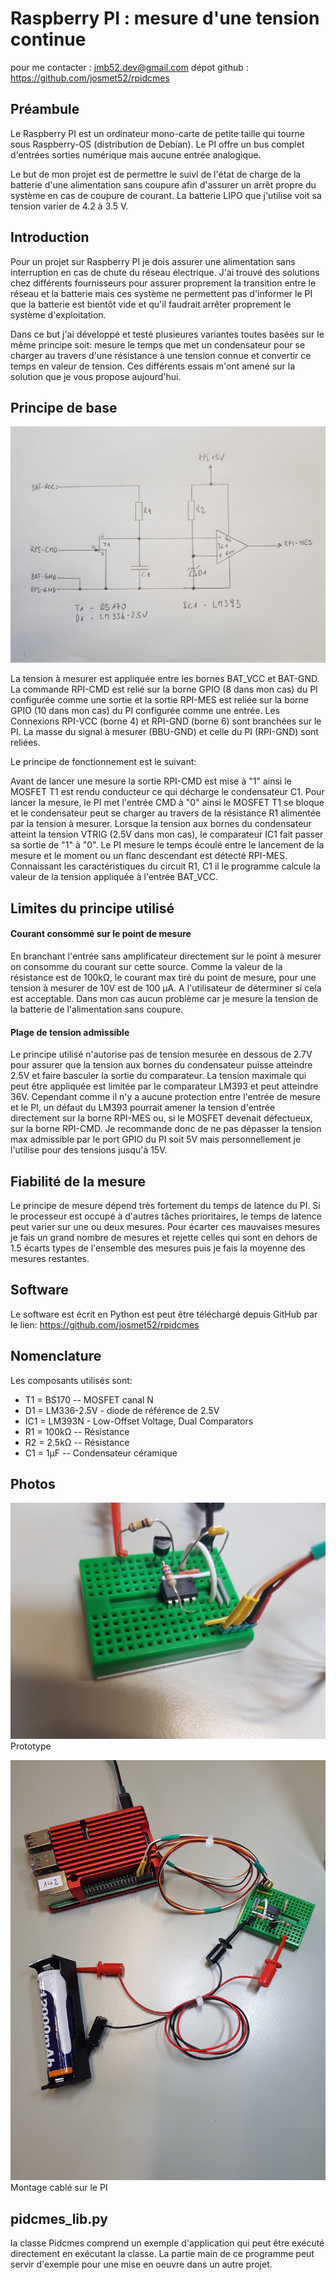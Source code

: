 # Raspberry PI : mesure d'une tension continue
pour me contacter : jmb52.dev@gmail.com
dépot github : https://github.com/josmet52/rpidcmes

## Préambule

Le Raspberry PI est un ordinateur mono-carte de petite taille qui tourne
sous Raspberry-OS (distribution de Debian). Le PI offre un bus complet
d'entrées sorties numérique mais aucune entrée analogique.

Le but de mon projet est de permettre le suivi de l'état de charge de la
batterie d'une alimentation sans coupure afin d'assurer un arrêt propre
du système en cas de coupure de courant. La batterie LIPO que j'utilise 
voit sa tension varier de 4.2 à 3.5 V.

## Introduction

Pour un projet sur Raspberry PI je dois assurer une alimentation sans interruption 
en cas de chute du réseau électrique. J'ai trouvé des solutions chez différents 
fournisseurs pour assurer proprement la transition entre le réseau et 
la batterie mais ces système ne permettent pas d'informer le PI que la batterie est
bientôt vide et qu'il faudrait arrêter proprement le système d'exploitation.

Dans ce but j'ai développé et testé plusieures variantes toutes basées
sur le même principe soit: mesure le temps que met un condensateur pour
se charger au travers d'une résistance à une tension connue et convertir ce temps en valeur de tension. Ces différents essais m'ont amené sur la solution que je vous propose aujourd'hui.

## Principe de base

![](rpidcmes_schema.jpg)


La tension à mesurer est appliquée entre les bornes BAT_VCC et BAT-GND. La commande
RPI-CMD est relié sur la borne GPIO (8 dans mon cas) du PI configurée comme
une sortie et la sortie RPI-MES est reliée sur la borne GPIO (10 dans
mon cas) du PI configurée comme une entrée. Les Connexions RPI-VCC (borne 4) et
RPI-GND (borne 6) sont branchées sur le PI. La masse du signal à mesurer (BBU-GND) et 
celle du PI (RPI-GND) sont reliées.

Le principe de fonctionnement est le suivant:

Avant de lancer une mesure la sortie RPI-CMD est mise à "1" ainsi le MOSFET T1
est rendu conducteur ce qui décharge le condensateur C1. Pour lancer la mesure, le PI met l'entrée
CMD à "0" ainsi le MOSFET T1 se bloque et le condensateur peut se charger au travers de la
résistance R1 alimentée par la tension à mesurer. Lorsque la tension aux
bornes du condensateur atteint la tension VTRIG (2.5V dans mon cas), le comparateur IC1 fait passer sa
sortie de "1" à "0". Le PI mesure le temps écoulé entre le lancement
de la mesure et le moment ou un flanc descendant est détecté RPI-MES. Connaissant les caractéristiques du circuit R1, C1 il le programme calcule la valeur de la tension appliquée à l'entrée BAT_VCC.

## Limites du principe utilisé

#### Courant consommé sur le point de mesure

En branchant l'entrée sans amplificateur directement sur le point à
mesurer on consomme du courant sur cette source. Comme
la valeur de la résistance est de 100kΩ, le courant max tiré du point de
mesure, pour une tension à mesurer de 10V est de 100 μA. A l'utilisateur de déterminer si cela est
acceptable. Dans mon cas aucun problème car je mesure la tension de la
batterie de l'alimentation sans coupure.

#### Plage de tension admissible

Le principe utilisé n'autorise pas de tension mesurée en dessous de 2.7V
pour assurer que la tension aux bornes du condensateur puisse atteindre
2.5V et faire basculer la sortie du comparateur. La tension maximale qui
peut être appliquée est limitée par le comparateur LM393 et peut
atteindre 36V. Cependant comme il n'y a aucune protection entre l'entrée
de mesure et le PI, un défaut du LM393 pourrait amener la tension
d'entrée directement sur la borne RPI-MES ou, si le MOSFET devenait
défectueux, sur la borne RPI-CMD. Je recommande donc de ne pas dépasser
la tension max admissible par le port GPIO du PI soit 5V mais personnellement je l'utilise pour des tensions jusqu'à 15V.

## Fiabilité de la mesure

Le principe de mesure dépend très fortement du temps de latence du PI.
Si le processeur est occupé à d'autres tâches prioritaires, le temps de
latence peut varier sur une ou deux mesures. Pour écarter
ces mauvaises mesures je fais un grand nombre de mesures et rejette
celles qui sont en dehors de 1.5 écarts types de l'ensemble des mesures
puis je fais la moyenne des mesures restantes.

## Software

Le software est écrit en Python est peut être téléchargé depuis GitHub
par le lien: <https://github.com/josmet52/rpidcmes>

## Nomenclature

Les composants utilisés sont:

-   T1 = BS170 -- MOSFET canal N
-   D1 = LM336-2.5V - diode de référence de 2.5V
-   IC1 = LM393N - Low-Offset Voltage, Dual Comparators
-   R1 = 100kΩ -- Résistance
-   R2 = 2.5kΩ -- Résistance
-   C1 = 1μF -- Condensateur céramique

## Photos

![](rpidcmes_breakout.jpg)
Prototype

![](rpidcmes_ensemble.jpg)
Montage cablé sur le PI

## pidcmes_lib.py
la classe Pidcmes comprend un exemple d'application qui peut être exécuté directement en exécutant la classe. La partie main de ce programme peut servir d'exemple pour une mise en oeuvre dans un autre projet.



